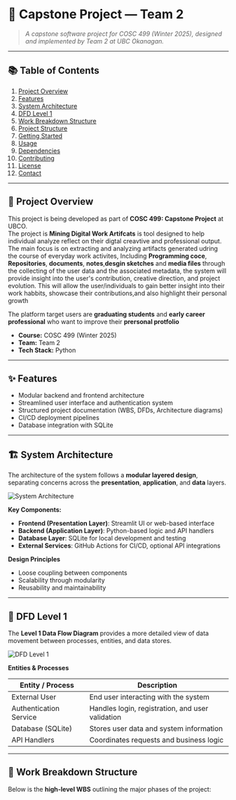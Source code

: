 # 🧠 Capstone Project — Team 2

> *A capstone software project for COSC 499 (Winter 2025), designed and implemented by Team 2 at UBC Okanagan.*

---

## 📚 Table of Contents

1. [Project Overview](#project-overview)  
2. [Features](#features)  
3. [System Architecture](#system-architecture)  
4. [DFD Level 1](#dfd-level-1)  
5. [Work Breakdown Structure](#work-breakdown-structure)  
6. [Project Structure](#project-structure)  
7. [Getting Started](#getting-started)  
8. [Usage](#usage)  
9. [Dependencies](#dependencies)  
10. [Contributing](#contributing)  
11. [License](#license)  
12. [Contact](#contact)

---

## 📝 Project Overview

This project is being developed as part of **COSC 499: Capstone Project** at UBCO.  
The project is **Mining Digital Work Artifcats** is tool
designed to help individual analyze reflect on their 
digtal creavtive and professional output. The main focus is  on extracting and analyzing artifacts generated udring the course of everyday work activites, Including
**Programming coce**, **Repositories**, **documents**,
**notes**,**desgin sketches** and **media files** through the collecting of the user data and the associated metadata, the system will provide insight into the user's contribution, creative direction, and project evolution. This will allow the user/individuals to gain better insight into their work habbits, showcase their contributions,and also highlight their personal growth 

The platform target users are **graduating students** and **early career professional** who want to improve their **prersonal protfolio**



- **Course:** COSC 499 (Winter 2025)  
- **Team:** Team 2  
- **Tech Stack:** Python

---

## ✨ Features

- Modular backend and frontend architecture  
- Streamlined user interface and authentication system  
- Structured project documentation (WBS, DFDs, Architecture diagrams)  
- CI/CD deployment pipelines  
- Database integration with SQLite

---

## 🏗️ System Architecture

The architecture of the system follows a **modular layered design**, separating concerns across the **presentation**, **application**, and **data** layers.

![System Architecture](docs/architecture_diagram.png) <!-- Replace with your actual image path -->

**Key Components:**

- **Frontend (Presentation Layer)**: Streamlit UI or web-based interface  
- **Backend (Application Layer)**: Python-based logic and API handlers  
- **Database Layer**: SQLite for local development and testing  
- **External Services**: GitHub Actions for CI/CD, optional API integrations

**Design Principles**

- Loose coupling between components  
- Scalability through modularity  
- Reusability and maintainability

---

## 🧭 DFD Level 1

The **Level 1 Data Flow Diagram** provides a more detailed view of data movement between processes, entities, and data stores.

![DFD Level 1](docs/dfd_level1.png) <!-- Replace with your actual image path -->

**Entities & Processes**

| Entity / Process        | Description                                      |
|--------------------------|--------------------------------------------------|
| External User            | End user interacting with the system             |
| Authentication Service   | Handles login, registration, and user validation |
| Database (SQLite)        | Stores user data and system information          |
| API Handlers             | Coordinates requests and business logic          |

---

## 🧰 Work Breakdown Structure

Below is the **high-level WBS** outlining the major phases of the project:

